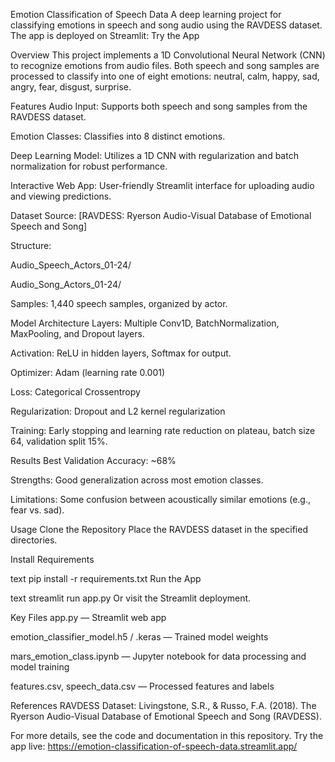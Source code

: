 Emotion Classification of Speech Data
A deep learning project for classifying emotions in speech and song audio using the RAVDESS dataset. The app is deployed on Streamlit:
Try the App

Overview
This project implements a 1D Convolutional Neural Network (CNN) to recognize emotions from audio files. Both speech and song samples are processed to classify into one of eight emotions:
neutral, calm, happy, sad, angry, fear, disgust, surprise.

Features
Audio Input: Supports both speech and song samples from the RAVDESS dataset.

Emotion Classes: Classifies into 8 distinct emotions.

Deep Learning Model: Utilizes a 1D CNN with regularization and batch normalization for robust performance.

Interactive Web App: User-friendly Streamlit interface for uploading audio and viewing predictions.

Dataset
Source: [RAVDESS: Ryerson Audio-Visual Database of Emotional Speech and Song]

Structure:

Audio_Speech_Actors_01-24/

Audio_Song_Actors_01-24/

Samples: 1,440 speech samples, organized by actor.

Model Architecture
Layers: Multiple Conv1D, BatchNormalization, MaxPooling, and Dropout layers.

Activation: ReLU in hidden layers, Softmax for output.

Optimizer: Adam (learning rate 0.001)

Loss: Categorical Crossentropy

Regularization: Dropout and L2 kernel regularization

Training: Early stopping and learning rate reduction on plateau, batch size 64, validation split 15%.

Results
Best Validation Accuracy: ~68%

Strengths: Good generalization across most emotion classes.

Limitations: Some confusion between acoustically similar emotions (e.g., fear vs. sad).

Usage
Clone the Repository
Place the RAVDESS dataset in the specified directories.

Install Requirements

text
pip install -r requirements.txt
Run the App

text
streamlit run app.py
Or visit the Streamlit deployment.

Key Files
app.py — Streamlit web app

emotion_classifier_model.h5 / .keras — Trained model weights

mars_emotion_class.ipynb — Jupyter notebook for data processing and model training

features.csv, speech_data.csv — Processed features and labels

References
RAVDESS Dataset: Livingstone, S.R., & Russo, F.A. (2018). The Ryerson Audio-Visual Database of Emotional Speech and Song (RAVDESS).

For more details, see the code and documentation in this repository.
Try the app live: https://emotion-classification-of-speech-data.streamlit.app/
